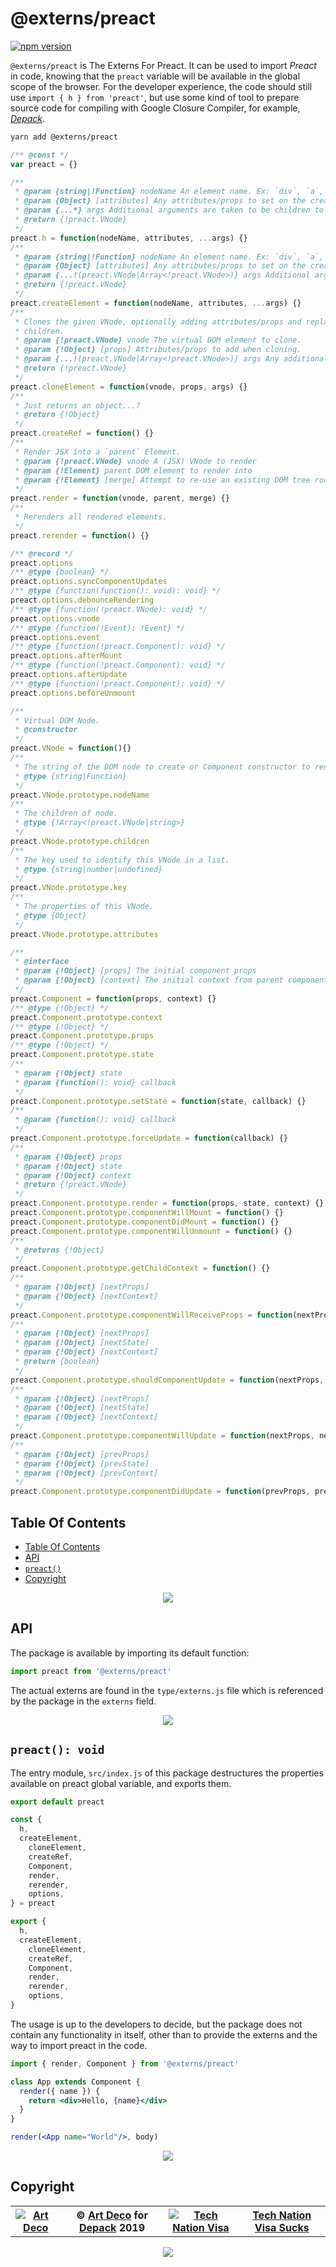 # @externs/preact

[![npm version](https://badge.fury.io/js/%40externs%2Fpreact.svg)](https://npmjs.org/package/@externs/preact)

`@externs/preact` is The Externs For Preact. It can be used to import _Preact_ in code, knowing that the `preact` variable will be available in the global scope of the browser. For the developer experience, the code should still use `import { h } from 'preact'`, but use some kind of tool to prepare source code for compiling with Google Closure Compiler, for example, [_Depack_](https://artdecocode.com/depack/).

```sh
yarn add @externs/preact
```

```js
/** @const */
var preact = {}

/**
 * @param {string|!Function} nodeName An element name. Ex: `div`, `a`, `span`, etc.
 * @param {Object} [attributes] Any attributes/props to set on the created element.
 * @param {...*} args Additional arguments are taken to be children to append. Can be infinitely nested Arrays.
 * @return {!preact.VNode}
 */
preact.h = function(nodeName, attributes, ...args) {}
/**
 * @param {string|!Function} nodeName An element name. Ex: `div`, `a`, `span`, etc.
 * @param {Object} [attributes] Any attributes/props to set on the created element.
 * @param {...!(preact.VNode|Array<!preact.VNode>)} args Additional arguments are taken to be children to append. Can be infinitely nested Arrays.
 * @return {!preact.VNode}
 */
preact.createElement = function(nodeName, attributes, ...args) {}
/**
 * Clones the given VNode, optionally adding attributes/props and replacing its
 * children.
 * @param {!preact.VNode} vnode The virtual DOM element to clone.
 * @param {!Object} [props] Attributes/props to add when cloning.
 * @param {...!(preact.VNode|Array<!preact.VNode>)} args Any additional arguments will be used as replacement children.
 * @return {!preact.VNode}
 */
preact.cloneElement = function(vnode, props, args) {}
/**
 * Just returns an object...?
 * @return {!Object}
 */
preact.createRef = function() {}
/**
 * Render JSX into a `parent` Element.
 * @param {!preact.VNode} vnode A (JSX) VNode to render
 * @param {!Element} parent DOM element to render into
 * @param {!Element} [merge] Attempt to re-use an existing DOM tree rooted at `merge`
 */
preact.render = function(vnode, parent, merge) {}
/**
 * Rerenders all rendered elements.
 */
preact.rerender = function() {}

/** @record */
preact.options
/** @type {boolean} */
preact.options.syncComponentUpdates
/** @type {function(function(): void): void} */
preact.options.debounceRendering
/** @type {function(!preact.VNode): void} */
preact.options.vnode
/** @type {function(!Event): !Event} */
preact.options.event
/** @type {function(!preact.Component): void} */
preact.options.afterMount
/** @type {function(!preact.Component): void} */
preact.options.afterUpdate
/** @type {function(!preact.Component): void} */
preact.options.beforeUnmount

/**
 * Virtual DOM Node.
 * @constructor
 */
preact.VNode = function(){}
/**
 * The string of the DOM node to create or Component constructor to render.
 * @type {string|Function}
 */
preact.VNode.prototype.nodeName
/**
 * The children of node.
 * @type {!Array<!preact.VNode|string>}
 */
preact.VNode.prototype.children
/**
 * The key used to identify this VNode in a list.
 * @type {string|number|undefined}
 */
preact.VNode.prototype.key
/**
 * The properties of this VNode.
 * @type {Object}
 */
preact.VNode.prototype.attributes

/**
 * @interface
 * @param {!Object} [props] The initial component props
 * @param {!Object} [context] The initial context from parent components' getChildContext
 */
preact.Component = function(props, context) {}
/** @type {!Object} */
preact.Component.prototype.context
/** @type {!Object} */
preact.Component.prototype.props
/** @type {!Object} */
preact.Component.prototype.state
/**
 * @param {!Object} state
 * @param {function(): void} callback
 */
preact.Component.prototype.setState = function(state, callback) {}
/**
 * @param {function(): void} callback
 */
preact.Component.prototype.forceUpdate = function(callback) {}
/**
 * @param {!Object} props
 * @param {!Object} state
 * @param {!Object} context
 * @return {!preact.VNode}
 */
preact.Component.prototype.render = function(props, state, context) {}
preact.Component.prototype.componentWillMount = function() {}
preact.Component.prototype.componentDidMount = function() {}
preact.Component.prototype.componentWillUnmount = function() {}
/**
 * @returns {!Object}
 */
preact.Component.prototype.getChildContext = function() {}
/**
 * @param {!Object} [nextProps]
 * @param {!Object} [nextContext]
 */
preact.Component.prototype.componentWillReceiveProps = function(nextProps, nextContext) {}
/**
 * @param {!Object} [nextProps]
 * @param {!Object} [nextState]
 * @param {!Object} [nextContext]
 * @return {boolean}
 */
preact.Component.prototype.shouldComponentUpdate = function(nextProps, nextState, nextContext) {}
/**
 * @param {!Object} [nextProps]
 * @param {!Object} [nextState]
 * @param {!Object} [nextContext]
 */
preact.Component.prototype.componentWillUpdate = function(nextProps, nextState, nextContext) {}
/**
 * @param {!Object} [prevProps]
 * @param {!Object} [prevState]
 * @param {!Object} [prevContext]
 */
preact.Component.prototype.componentDidUpdate = function(prevProps, prevState, prevContext) {}
```

## Table Of Contents

- [Table Of Contents](#table-of-contents)
- [API](#api)
- [`preact()`](#preact-void)
- [Copyright](#copyright)

<p align="center"><a href="#table-of-contents"><img src=".documentary/section-breaks/0.svg?sanitize=true"></a></p>

## API

The package is available by importing its default function:

```js
import preact from '@externs/preact'
```

The actual externs are found in the `type/externs.js` file which is referenced by the package in the `externs` field.

<p align="center"><a href="#table-of-contents"><img src=".documentary/section-breaks/1.svg?sanitize=true"></a></p>

## `preact(): void`

The entry module, `src/index.js` of this package destructures the properties available on preact global variable, and exports them.

```js
export default preact

const {
  h,
  createElement,
	cloneElement,
	createRef,
	Component,
	render,
	rerender,
	options,
} = preact

export {
  h,
  createElement,
	cloneElement,
	createRef,
	Component,
	render,
	rerender,
	options,
}
```

The usage is up to the developers to decide, but the package does not contain any functionality in itself, other than to provide the externs and the way to import preact in the code.

```jsx
import { render, Component } from '@externs/preact'

class App extends Component {
  render({ name }) {
    return <div>Hello, {name}</div>
  }
}

render(<App name="World"/>, body)
```

<p align="center"><a href="#table-of-contents"><img src=".documentary/section-breaks/2.svg?sanitize=true"></a></p>

## Copyright

<table>
  <tr>
    <th>
      <a href="https://artd.eco">
        <img src="https://raw.githubusercontent.com/wrote/wrote/master/images/artdeco.png" alt="Art Deco" />
      </a>
    </th>
    <th>© <a href="https://artd.eco">Art Deco</a> for <a href="https://artd.eco/depack">Depack</a> 2019</th>
    <th>
      <a href="https://www.technation.sucks" title="Tech Nation Visa">
        <img src="https://raw.githubusercontent.com/artdecoweb/www.technation.sucks/master/anim.gif"
          alt="Tech Nation Visa" />
      </a>
    </th>
    <th><a href="https://www.technation.sucks">Tech Nation Visa Sucks</a></th>
  </tr>
</table>

<p align="center"><a href="#table-of-contents"><img src=".documentary/section-breaks/-1.svg?sanitize=true"></a></p>